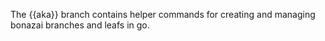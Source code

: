 The {{aka}} branch contains helper commands for creating and managing bonazai branches and leafs in go.